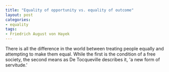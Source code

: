 ```yaml
---
title: "Equality of opportunity vs. equality of outcome"
layout: post
categories:
- equality
tags:
- Friedrich August von Hayek
---
```


There is all the difference in the world between treating people equally and attempting to make them equal. While the first is the condition of a free society, the second means as De Tocqueville describes it, 'a new form of servitude.'